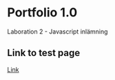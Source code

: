 # Portfolio 1.0
Laboration 2 - Javascript inlämning

## Link to test page
[Link](https://www.nicklasholmqvist.se/test/portfolio/index.html)

